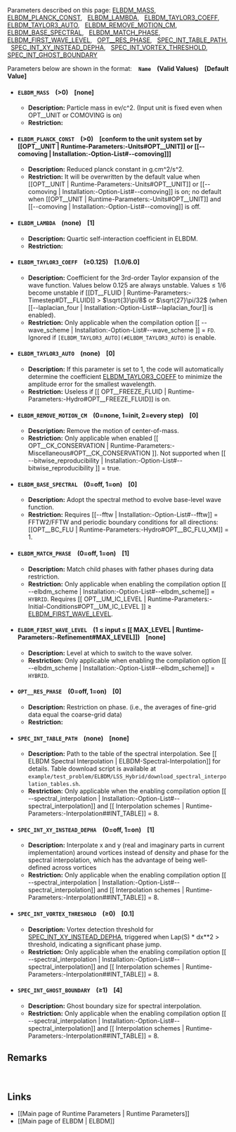 Parameters described on this page:
[ELBDM_MASS](#ELBDM_MASS), &nbsp;
[ELBDM_PLANCK_CONST](#ELBDM_PLANCK_CONST), &nbsp;
[ELBDM_LAMBDA](#ELBDM_LAMBDA), &nbsp;
[ELBDM_TAYLOR3_COEFF](#ELBDM_TAYLOR3_COEFF), &nbsp;
[ELBDM_TAYLOR3_AUTO](#ELBDM_TAYLOR3_AUTO), &nbsp;
[ELBDM_REMOVE_MOTION_CM](#ELBDM_REMOVE_MOTION_CM), &nbsp;
[ELBDM_BASE_SPECTRAL](#ELBDM_BASE_SPECTRAL), &nbsp;
[ELBDM_MATCH_PHASE](#ELBDM_MATCH_PHASE), &nbsp;
[ELBDM_FIRST_WAVE_LEVEL](#ELBDM_FIRST_WAVE_LEVEL), &nbsp;
[OPT__RES_PHASE](#OPT__RES_PHASE), &nbsp;
[SPEC_INT_TABLE_PATH](#SPEC_INT_TABLE_PATH), &nbsp;
[SPEC_INT_XY_INSTEAD_DEPHA](#SPEC_INT_XY_INSTEAD_DEPHA), &nbsp;
[SPEC_INT_VORTEX_THRESHOLD](#SPEC_INT_VORTEX_THRESHOLD), &nbsp;
[SPEC_INT_GHOST_BOUNDARY](#SPEC_INT_GHOST_BOUNDARY) &nbsp;

Parameters below are shown in the format: &ensp; **`Name` &ensp; (Valid Values) &ensp; [Default Value]**

<a name="ELBDM_MASS"></a>
* #### `ELBDM_MASS` &ensp; (>0) &ensp; [none]
    * **Description:** 
Particle mass in ev/c^2.
(Input unit is fixed even when OPT__UNIT or COMOVING is on)
    * **Restriction:**

<a name="ELBDM_PLANCK_CONST"></a>
* #### `ELBDM_PLANCK_CONST` &ensp; (>0) &ensp; [conform to the unit system set by [[OPT__UNIT | Runtime-Parameters:-Units#OPT__UNIT]] or [[--comoving | Installation:-Option-List#--comoving]]]
    * **Description:** 
Reduced planck constant in g.cm^2/s^2.
    * **Restriction:**
It will be overwritten by the default value when [[OPT__UNIT | Runtime-Parameters:-Units#OPT__UNIT]] or [[--comoving | Installation:-Option-List#--comoving]]
is on; no default when [[OPT__UNIT | Runtime-Parameters:-Units#OPT__UNIT]] and
[[--comoving | Installation:-Option-List#--comoving]] is off.

<a name="ELBDM_LAMBDA"></a>
* #### `ELBDM_LAMBDA` &ensp; (none) &ensp; [1]
    * **Description:**
Quartic self-interaction coefficient in ELBDM.
    * **Restriction:**

<a name="ELBDM_TAYLOR3_COEFF"></a>
* #### `ELBDM_TAYLOR3_COEFF` &ensp; (&#8805;0.125) &ensp; [1.0/6.0]
    * **Description:**
Coefficient for the 3rd-order Taylor expansion of the wave function.
Values below 0.125 are always unstable.
Values &#8804; 1/6 become unstable if
[[DT__FLUID | Runtime-Parameters:-Timestep#DT__FLUID]] >
$\sqrt{3}\pi/8$ or $\sqrt{27}\pi/32$ (when [[--laplacian_four | Installation:-Option-List#--laplacian_four]] is enabled).
    * **Restriction:**
Only applicable when the compilation option
[[ --wave_scheme | Installation:-Option-List#--wave_scheme ]] = `FD`.
Ignored if `[ELBDM_TAYLOR3_AUTO](#ELBDM_TAYLOR3_AUTO)` is enable.

* #### `ELBDM_TAYLOR3_AUTO` &ensp; (none) &ensp; [0]
    * **Description:**
If this parameter is set to 1, the code will automatically determine the coefficient
[ELBDM_TAYLOR3_COEFF](#ELBDM_TAYLOR3_COEFF) to minimize the amplitude error
for the smallest wavelength.
    * **Restriction:**
Useless if [[ OPT__FREEZE_FLUID | Runtime-Parameters:-Hydro#OPT__FREEZE_FLUID]] is on.

<a name="ELBDM_REMOVE_MOTION_CM"></a>
* #### `ELBDM_REMOVE_MOTION_CM` &ensp; (0=none, 1=init, 2=every step) &ensp; [0]
    * **Description:**
Remove the motion of center-of-mass.
    * **Restriction:**
Only applicable when enabled
[[ OPT__CK_CONSERVATION | Runtime-Parameters:-Miscellaneous#OPT__CK_CONSERVATION ]].
Not supported when
[[ --bitwise_reproducibility | Installation:-Option-List#--bitwise_reproducibility ]] = true.

<a name="ELBDM_BASE_SPECTRAL"></a>
* #### `ELBDM_BASE_SPECTRAL` &ensp; (0=off, 1=on) &ensp; [0]
    * **Description:**
Adopt the spectral method to evolve base-level wave function.
    * **Restriction:**
Requires [[--fftw | Installation:-Option-List#--fftw]] = FFTW2/FFTW
and periodic boundary conditions for all directions:
[[OPT__BC_FLU | Runtime-Parameters:-Hydro#OPT__BC_FLU_XM]] = 1.

<a name="ELBDM_MATCH_PHASE"></a>
* #### `ELBDM_MATCH_PHASE` &ensp; (0=off, 1=on) &ensp; [1]
    * **Description:**
Match child phases with father phases during data restriction.
    * **Restriction:**
Only applicable when enabling the compilation option
[[ --elbdm_scheme | Installation:-Option-List#--elbdm_scheme]] = `HYBRID`.
Requires [[ OPT__UM_IC_LEVEL | Runtime-Parameters:-Initial-Conditions#OPT__UM_IC_LEVEL ]]
&#8805; [ELBDM_FIRST_WAVE_LEVEL](#ELBDM_FIRST_WAVE_LEVEL).

<a name="ELBDM_FIRST_WAVE_LEVEL"></a>
* #### `ELBDM_FIRST_WAVE_LEVEL` &ensp; (1 &#8804; input &#8804; [[ MAX_LEVEL | Runtime-Parameters:-Refinement#MAX_LEVEL]]) &ensp; [none]
    * **Description:**
Level at which to switch to the wave solver.
    * **Restriction:**
Only applicable when enabling the compilation option
[[ --elbdm_scheme | Installation:-Option-List#--elbdm_scheme]] = `HYBRID`.

<a name="OPT__RES_PHASE"></a>
* #### `OPT__RES_PHASE` &ensp; (0=off, 1=on) &ensp; [0]
    * **Description:**
Restriction on phase. (i.e., the averages of fine-grid data equal the coarse-grid data)
    * **Restriction:**

<a name="SPEC_INT_TABLE_PATH"></a>
* #### `SPEC_INT_TABLE_PATH` &ensp; (none) &ensp; [none]
    * **Description:**
Path to the table of the spectral interpolation.
See [[ ELBDM Spectral Interpolation | ELBDM-Spectral-Interpolation]] for details.
Table download script is available at
`example/test_problem/ELBDM/LSS_Hybrid/download_spectral_interpolation_tables.sh`.
    * **Restriction:**
Only applicable when the enabling compilation option
[[ --spectral_interpolation | Installation:-Option-List#--spectral_interpolation]]
and [[ Interpolation schemes | Runtime-Parameters:-Interpolation##INT_TABLE]] = 8.

<a name="SPEC_INT_XY_INSTEAD_DEPHA"></a>
* #### `SPEC_INT_XY_INSTEAD_DEPHA` &ensp; (0=off, 1=on) &ensp; [1]
    * **Description:**
Interpolate x and y (real and imaginary parts in current implementation) around vortices
instead of density and phase for the spectral interpolation,
which has the advantage of being well-defined across vortices
    * **Restriction:**
Only applicable when the enabling compilation option
[[ --spectral_interpolation | Installation:-Option-List#--spectral_interpolation]]
and [[ Interpolation schemes | Runtime-Parameters:-Interpolation##INT_TABLE]] = 8.

<a name="SPEC_INT_VORTEX_THRESHOLD"></a>
* #### `SPEC_INT_VORTEX_THRESHOLD` &ensp; (&#8805;0) &ensp; [0.1]
    * **Description:**
Vortex detection threshold for [SPEC_INT_XY_INSTEAD_DEPHA](#SPEC_INT_XY_INSTEAD_DEPHA),
triggered when Lap(S) * dx**2 > threshold, indicating a significant phase jump.
    * **Restriction:**
Only applicable when the enabling compilation option
[[ --spectral_interpolation | Installation:-Option-List#--spectral_interpolation]]
and [[ Interpolation schemes | Runtime-Parameters:-Interpolation##INT_TABLE]] = 8.

<a name="SPEC_INT_GHOST_BOUNDARY"></a>
* #### `SPEC_INT_GHOST_BOUNDARY` &ensp; (&#8805;1) &ensp; [4]
    * **Description:**
Ghost boundary size for spectral interpolation.
    * **Restriction:**
Only applicable when the enabling compilation option
[[ --spectral_interpolation | Installation:-Option-List#--spectral_interpolation]]
and [[ Interpolation schemes | Runtime-Parameters:-Interpolation##INT_TABLE]] = 8.

## Remarks


<br>

## Links
* [[Main page of Runtime Parameters | Runtime Parameters]]
* [[Main page of ELBDM | ELBDM]]